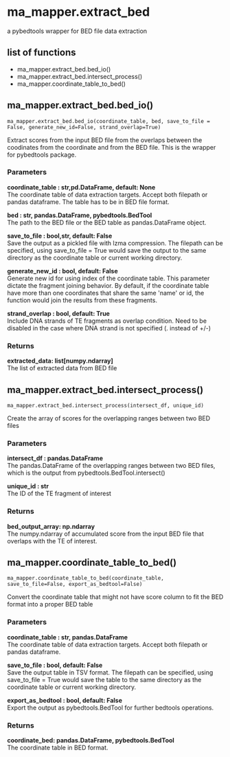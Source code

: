 # ma_mapper.extract_bed
a pybedtools wrapper for BED file data extraction
## list of functions
- ma_mapper.extract_bed.bed_io()
- ma_mapper.extract_bed.intersect_process()
- ma_mapper.coordinate_table_to_bed()

## ma_mapper.extract_bed.bed_io()

`ma_mapper.extract_bed.bed_io(coordinate_table, bed, save_to_file = False, generate_new_id=False, strand_overlap=True)`

Extract scores from the input BED file from the overlaps between the coodinates from the coordinate and from the BED file. This is the wrapper for pybedtools package.

### Parameters
**coordinate_table : str,pd.DataFrame, default: None**  
The coordinate table of data extraction targets. Accept both filepath or pandas dataframe. The table has to be in BED file format.

**bed : str, pandas.DataFrame, pybedtools.BedTool**  
The path to the BED file or the BED table as pandas.DataFrame object.

**save_to_file : bool,str, default: False**  
Save the output as a pickled file with lzma compression. The filepath can be specified, using save_to_file = True would save the output to the same directory as the coordinate table or current working directory.

**generate_new_id : bool, default: False**  
Generate new id for using index of the coordinate table. This parameter dictate the fragment joining behavior. By default, if the coordinate table have more than one coordinates that share the same 'name' or id, the function would join the results from these fragments.

**strand_overlap : bool, default: True**  
Include DNA strands of TE fragments as overlap condition. Need to be disabled in the case where DNA strand is not specified (. instead of +/-)

### Returns
**extracted_data: list[numpy.ndarray]**  
The list of extracted data from BED file

## ma_mapper.extract_bed.intersect_process()

`ma_mapper.extract_bed.intersect_process(intersect_df, unique_id)`

Create the array of scores for the overlapping ranges between two BED files

### Parameters
**intersect_df : pandas.DataFrame**  
The pandas.DataFrame of the overlapping ranges between two BED files, which is the output from pybedtools.BedTool.intersect()

**unique_id : str**  
The ID of the TE fragment of interest

### Returns
**bed_output_array: np.ndarray**  
The numpy.ndarray of accumulated score from the input BED file that overlaps with the TE of interest.

## ma_mapper.coordinate_table_to_bed()

`ma_mapper.coordinate_table_to_bed(coordinate_table, save_to_file=False, export_as_bedtool=False)`

Convert the coordinate table that might not have score column to fit the BED format into a proper BED table

### Parameters
**coordinate_table : str, pandas.DataFrame**  
The coordinate table of data extraction targets. Accept both filepath or pandas dataframe. 

**save_to_file : bool, default: False**  
Save the output table in TSV format. The filepath can be specified, using save_to_file = True would save the table to the same directory as the coordinate table or current working directory.

**export_as_bedtool : bool, default: False**  
Export the output as pybedtools.BedTool for further bedtools operations.

### Returns
**coordinate_bed: pandas.DataFrame, pybedtools.BedTool**  
The coordinate table in BED format.

